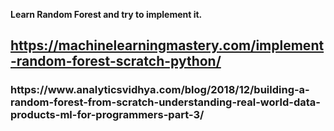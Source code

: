 <b>Learn Random Forest and try to implement it.
  <b> <h2> https://machinelearningmastery.com/implement-random-forest-scratch-python/ </h2>
<h3> https://www.analyticsvidhya.com/blog/2018/12/building-a-random-forest-from-scratch-understanding-real-world-data-products-ml-for-programmers-part-3/  <b> </h3>
